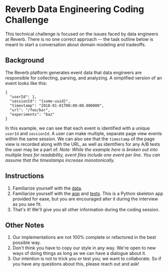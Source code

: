 # Reverb Data Engineering Coding Challenge

This technical challenge is focused on the issues faced by data engineers at Reverb. There is no one correct approach -- the task outline below is meant to start a conversation about domain modeling and tradeoffs.

## Background

The Reverb platform generates event data that data engineers are responsible for collecting, parsing, and analyzing. A simplified version of an event looks like this:

```
{
  "userId": 1,
  "sessionId": "{some-uuid}",
  "timestamp": "2018-01-01T00:00:00.000000",
  "url": "/foo/bar",
  "experiments": "baz"
}
```

In this example, we can see that each event is identified with a unique `userId` and `sessionId`. A user can make multiple, separate page view events within the same session. We can also see that the `timestamp` of the page view is recorded along with the URL, as well as identifiers for any A/B tests the user may be a part of. _Note: While the example here is broken out into multiple lines for readability, event files include one event per line. You can assume that the timestamps increase monotonically._

## Instructions

1. Familiarize yourself with the [data](logs.txt).
1. Familiarize yourself with the [app](python/app/) and [tests](python/test/). This is a Python skeleton app provided for ease, but you are encouraged alter it during the interview as you see fit. 
1. That's it! We'll give you all other information during the coding session.

## Other Notes

1. Our implementations are not 100% complete or refactored in the best possible way.
1. Don't think you have to copy our style in any way. We're open to new ways of doing things as long as we can have a dialogue about it.
1. Our intention is not to trick you or test you; we want to collaborate. So if you have any questions about this, please reach out and ask!

